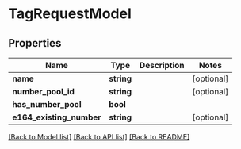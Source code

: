 # TagRequestModel

## Properties
Name | Type | Description | Notes
------------ | ------------- | ------------- | -------------
**name** | **string** |  | [optional] 
**number_pool_id** | **string** |  | [optional] 
**has_number_pool** | **bool** |  | 
**e164_existing_number** | **string** |  | [optional] 

[[Back to Model list]](../README.md#documentation-for-models) [[Back to API list]](../README.md#documentation-for-api-endpoints) [[Back to README]](../README.md)


